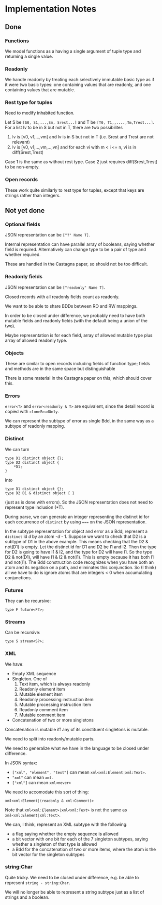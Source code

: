 # Implementation Notes

## Done

### Functions

We model functions as a having a single argument of tuple type and returning a single value.

### Readonly

We handle readonly by treating each selectively immutable basic type as if it were two basic types: one containing values that are readonly, and one containing values that are mutable.

### Rest type for tuples

Need to modify inhabited function.

Let S be `[S0, S1,...,Sm, Srest...]` and T be `[T0, T1,,....,Tm,Trest...]`.
For a list lv to be in S but not in T, there are two possibilites

1. lv is [v0, v1,...,vm] and lv is in S but not in T (i.e. Srest and Trest are not relevant)
2. lv is [v0, v1,...,vm,...,vn] and for each vi with m < i <= n, vi is in diff(Srest,Trest)

Case 1 is the same as without rest type.
Case 2 just requires diff(Srest,Trest) to be non-empty.

### Open records

These work quite similarly to rest type for tuples, except that keys are strings rather than integers.

## Not yet done

### Optional fields

JSON representation can be `["?" Name T]`.

Internal representation can have parallel array of booleans, saying whether field is required.
Alternatively can change type to be a pair of type and whether required.

These are handled in the Castagna paper, so should not be too difficult.

### Readonly fields

JSON representation can be `["readonly" Name T]`.

Closed records with all readonly fields count as readonly.

We want to be able to share BDDs between RO and RW mappings.

In order to be closed under difference, we probably need to have both mutable fields and readonly fields
(with the default being a union of the two).

Maybe representation is for each field, array of allowed mutable type plus array of allowed readonly type.

### Objects

These are similar to open records including fields of function type; fields and methods are in the same space but distinguishable

There is some material in the Castagna paper on this, which should cover this.

### Errors

`error<T>` and `error<readonly & T>` are equivalent, since the detail record is copied with `cloneReadOnly`.

We can represent the subtype of error as single Bdd, in the same way as a subtype of readonly mapping.

### Distinct

We can turn

```
type D1 distinct object {};
type D2 distinct object {
    *D1;
}
```

into

```
type D1 distinct object {};
type D2 D1 & distinct object { }
```

(just as is done with errors). So the JSON representation does not need to represent type inclusion (*T).

During parse, we can generate an integer representing the distinct id for each occurrence of `distinct` by using `===` on the JSON representation.

In the subtype representation for object and error as a Bdd, represent a `distinct` id *d* by an atom -*d* - 1. Suppose we want to check that D2 is a subtype of D1 in the above example. This means checking that the D2 & not(D1) is empty. Let the distinct id for D1 and D2 be I1 and I2. Then the type for D2 is going to have I1 & I2, and the type for D2 will have I1. So the type D2 & not(D1), will have I1 & I2 & not(I1). This is empty because it has both I1 and not(I1). The Bdd construction code recognizes when you have both an atom and its negation on a path, and eliminates this conjunction. So (I think) all we have to do is ignore atoms that are integers \< 0 when accumulating conjunctions.

### Futures

They can be recursive:

```
type F future<F?>;
```
### Streams

Can be recursive:

```
type S stream<S?>;
```

### XML

We have:
* Empty XML sequence
* Singleton. One of
    1. Text item, which is always readonly
    2. Readonly element item
    3. Mutable element item
    4. Readonly processing instruction item
    5. Mutable processing instruction item
    6. Readonly comment item
    7. Mutable comment item
* Concatenation of two or more singletons

Concatenation is mutable iff any of its constituent singletons is mutable.
 
We need to split into readonly/mutable parts.

We need to generalize what we have in the language to be closed under difference.

In JSON syntax:
* `["xml", "element", "text"]` can mean `xml<xml:Element|xml:Text>`.
* `"xml"` can mean `xml`.
* `["xml"]` can mean `xml<never>`

We need to accomodate this sort of thing:

```
xml<xml:Element|(readonly & xml:Comment)>
```

Note that `xml<xml:Element>|xml<xml:Text>` is not the same as `xml<xml:Element|xml:Text>`.

We can, I think, represent an XML subtype with the following:
* a flag saying whether the empty sequence is allowed
* a bit vector with one bit for each of the 7 singleton subtypes, saying whether a singleton of that type is allowed
* a Bdd for the concatenation of two or more items, where the atom is the bit vector for the singleton subtypes

### string:Char

Quite tricky. We need to be closed under difference, e.g. be able to represent `string - string:Char`.

We will no longer be able to represent a string subtype just as a list of strings and a boolean.


